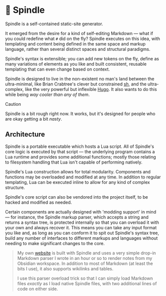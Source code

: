 # 🧵 Spindle

Spindle is a self-contained static-site generator.

It emerged from the desire for a kind of self-editing Markdown — what if you could redefine what `#` did on the fly? Spindle executes on this idea, with templating and content being defined in the same space and markup language, rather than several distinct spaces and structural paradigms.

Spindle's syntax is extensible; you can add new tokens on the fly, define as many variations of elements as you like and built consistent, reusable templating that can even change based on context.

Spindle is designed to live in the non-existent no man's land between the ultra-minimal, like Brian Crabtree's clever but constrained [sh](https://nnnnnnnn.co/sh.html), and the ultra-complex, like the very powerful but inflexible [Hugo](https://gohugo.io).  It also wants to do this while being *way cooler than any of them*.

> [!CAUTION]
> Spindle is a bit rough right now. It works, but it's designed for people who are okay getting a bit *nasty*.

## Architecture

Spindle is a portable executable which hosts a Lua script. All of Spindle's core logic is executed by that script — the underlying program contains a Lua runtime and provides some additional functions; mostly those relating to filesystem handling that Lua isn't capable of performing natively.

Spindle's Lua construction allows for total modularity. Components and functions may be overloaded and modified at any time. In addition to regular templating, Lua can be executed inline to allow for any kind of complex structure.

Spindle's core script can also be vendored into the project itself, to be hacked and modified as needed.

Certain components are actually designed with 'modding support' in mind — for instance, the Spindle markup parser, which accepts a string and returns a syntax tree, is protected internally so that you can overload it with your own and always recover it. This means you can take any input format you like and, as long as you can conform it to spit out Spindle's syntax tree, build any number of interfaces to different markups and languages without needing to make significant changes to the core.

> My own [website](https://lichendust.com) is built with Spindle and uses a very simple drop-in Markdown parser I wrote in an hour or so to render notes from my Obsidian workspace. In addition to most of Markdown (at least the bits I use), it also supports wikilinks and tables.
>
> I use this parser overload trick so that I can simply load Markdown files *exactly* as I load native Spindle files, with two additional lines of code on either side.
